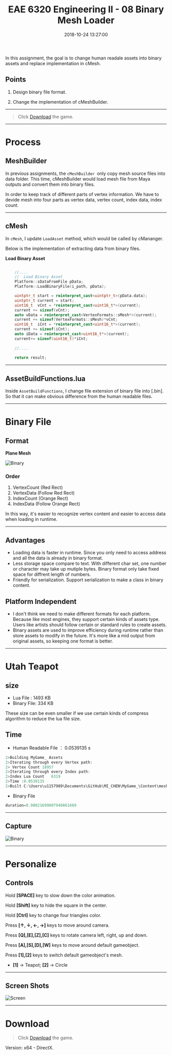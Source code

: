 ﻿---
title: EAE 6320 Engineering II -  08  Binary Mesh Loader
date: 2018-10-24 13:27:00
tags: 
- Entertainment Arts Engineering 
- Graphics
- C++
- Binary
- EAE 6320 
categories: 
- Game Engine
- Realtime Rendering
thumbnail: https://chenmi-ink-1252570167.cos.na-siliconvalley.myqcloud.com/AssignEightTrBanner_meitu_1.png 
toc: true
---



In this assignment, the goal is to change  human readale assets into binary assets and replace implementation in cMesh.


<!--more--> 


## Points 
1.  Design binary file format.  

2. Change the implementation of cMeshBuilder.


***
> Click [Download](https://chenmi-ink-1252570167.cos.na-siliconvalley.myqcloud.com/AssignEightMyGame_%20.zip) the game.

***


# Process


## MeshBuilder

In previous assignments, the  <code>cMeshBuilder </code>only copy mesh source files into data folder. This time, cMeshBuilder would load mesh file from Maya outputs and convert them into binary files.

In order to keep track of different parts of vertex information. We have to devide mesh into four parts as vertex data, vertex count, index data, index count.

***

## cMesh

In <code>cMesh</code>, I update <code>LoadAsset</code> method, which would be called by cMananger. 

Below is the implementation of extracting data from binary files.

**Load Binary Asset**
```C++

    //....
    //  Load Binary Asset
	Platform::sDataFromFile pData;
	Platform::LoadBinaryFile(i_path, pData);

	uintptr_t start = reinterpret_cast<uintptr_t>(pData.data);
	uintptr_t current = start;
	uint16_t  vCnt = *reinterpret_cast<uint16_t*>(current);
	current += sizeof(vCnt);
	auto vData = reinterpret_cast<VertexFormats::sMesh*>(current);
	current += sizeof(VertexFormats::sMesh)*vCnt;
	uint16_t  iCnt = *reinterpret_cast<uint16_t*>(current);
	current += sizeof(iCnt);
	auto iData = reinterpret_cast<uint16_t*>(current);
	current+= sizeof(uint16_t)*iCnt;
	
    //....
	
	return result;
```
***

## AssetBuildFunctions.lua

Inside <code>AssetBuildFunctions</code>, I change file extension of binary file into [.bin]. So that it can make obvious difference from the human readable files.


***

# Binary File

## Format

**Plane Mesh**

![Binary](https://chenmi-ink-1252570167.cos.na-siliconvalley.myqcloud.com/AssignEightBinary.png)

### Order
1. VertexCount  (Red Rect)
2. VertexData   (Follow Red Rect)
3. IndexCount   (Orange Rect)
4. IndexData    (Follow Orange Rect)

In this way, it's easier to recognize vertex content and easier to access data when loading in runtime.
***
## Advantages 
- Loading data is faster in runtime. Since you only need to access address and all the data is already in binary format.
- Less storage space compare to text. With different char set, one number or character may take up mutiple bytes. Binary format only take fixed space for diffrent length of numbers.
- Friendly for serialization. Support serialization to make a class in binary content.

## Platform Independent
- I don't think we need to make different formats for each platform. Because like most engines, they support certain kinds of assets type. Users like artists should follow certain or standard rules to create assets. 
- Binary assets are used to improve efficiency during runtime rather than store assets to modify in the future. It's more like a mid output from original assets, so keeping one format is better.
***

# Utah Teapot

## size

- Lua File : 1493 KB
- Binary File: 334 KB

These size can be even smaller if we use certain kinds of compress algorithm to reduce the lua file size.

## Time

-  Human Readable File ： 0.0539135 s

```C++
2>Building MyGame_ Assets
2>Iterating through every Vertex path:
2> Vertex Count	18957
2>Iterating through every Index path:
2>Index Lua Count	6319
2>Time :0.0539135
2>Built C:\Users\u1157989\Documents\GitHub\MI_CHEN\MyGame_\Content\meshes/teapot.mesh
```

- Binary File

```C++
duration=0.00021699007940861669
```
***
## Capture

![Binary](https://chenmi-ink-1252570167.cos.na-siliconvalley.myqcloud.com/teapotpng.png)

***
# Personalize

## Controls

Hold **[SPACE]** key to slow down the color animation. 

Hold **[Shift]** key to hide the square in the center.

Hold **[Ctrl]** key to change four triangles color.

Press **[↑, ↓, ←, →]** keys to move around camera. 

Press **[Q],[E],[Z],[C]** keys to rotate camera left, right, up and down.

Press **[A],[S],[D],[W]** keys to move around default gameobject.

Press **[1],[2]** keys to switch default gameobject's mesh. 
- **[1]** -> Teapot; **[2]** -> Circle

***

## Screen Shots

![Screen](https://chenmi-ink-1252570167.cos.na-siliconvalley.myqcloud.com/AssignEightScreen.gif)


***


# Download

> Click [Download](https://chenmi-ink-1252570167.cos.na-siliconvalley.myqcloud.com/AssignEightMyGame_%20.zip) the game.

Version: x64 - DirectX.
